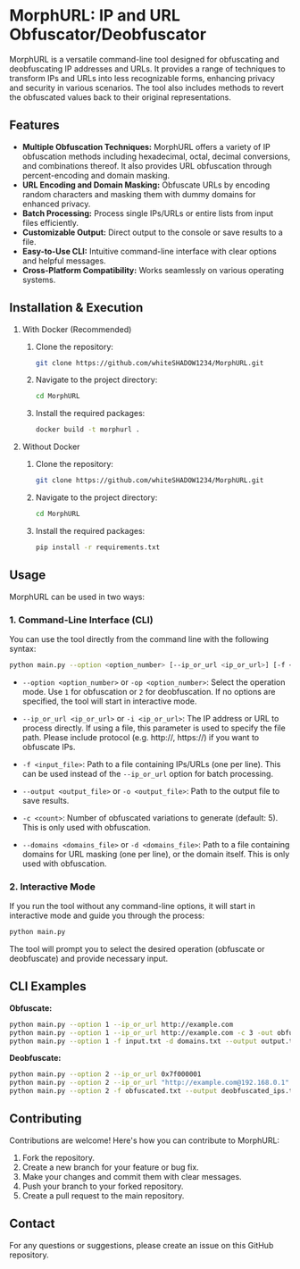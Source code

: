 # MorphURL: IP and URL Obfuscator/Deobfuscator

MorphURL is a versatile command-line tool designed for obfuscating and deobfuscating IP addresses and URLs. It provides a range of techniques to transform IPs and URLs into less recognizable forms, enhancing privacy and security in various scenarios.  The tool also includes methods to revert the obfuscated values back to their original representations.

## Features

* **Multiple Obfuscation Techniques:** MorphURL offers a variety of IP obfuscation methods including hexadecimal, octal, decimal conversions, and combinations thereof. It also provides URL obfuscation through percent-encoding and domain masking.
* **URL Encoding and Domain Masking:** Obfuscate URLs by encoding random characters and masking them with dummy domains for enhanced privacy.
* **Batch Processing:**  Process single IPs/URLs or entire lists from input files efficiently.
* **Customizable Output:**  Direct output to the console or save results to a file.
* **Easy-to-Use CLI:**  Intuitive command-line interface with clear options and helpful messages.
* **Cross-Platform Compatibility:** Works seamlessly on various operating systems.


## Installation & Execution
1. With Docker (Recommended)
   1. Clone the repository:
      ```bash
      git clone https://github.com/whiteSHADOW1234/MorphURL.git
      ```
   2. Navigate to the project directory:
      ```bash
      cd MorphURL
      ```
   3. Install the required packages:
      ```bash
      docker build -t morphurl .
      ```   


1. Without Docker
   1. Clone the repository:
      ```bash
      git clone https://github.com/whiteSHADOW1234/MorphURL.git
      ```
   2. Navigate to the project directory:
      ```bash
      cd MorphURL
      ```
   3. Install the required packages:
      ```bash
      pip install -r requirements.txt
      ```

## Usage
MorphURL can be used in two ways:

### 1. Command-Line Interface (CLI)

You can use the tool directly from the command line with the following syntax:

```bash
python main.py --option <option_number> [--ip_or_url <ip_or_url>] [-f <input_file>] [--output <output_file>] [-c <count>] [-d <domains_file>]
```

*   `--option <option_number>` or `-op <option_number>`: Select the operation mode. Use `1` for obfuscation or `2` for deobfuscation. If no options are specified, the tool will start in interactive mode.

*   `--ip_or_url <ip_or_url>` or `-i <ip_or_url>`: The IP address or URL to process directly. If using a file, this parameter is used to specify the file path. Please include protocol (e.g. http://, https://) if you want to obfuscate IPs.

*   `-f <input_file>`: Path to a file containing IPs/URLs (one per line). This can be used instead of the `--ip_or_url` option for batch processing.

*   `--output <output_file>` or `-o <output_file>`: Path to the output file to save results.

*   `-c <count>`: Number of obfuscated variations to generate (default: 5). This is only used with obfuscation.

*   `--domains <domains_file>` or `-d <domains_file>`: Path to a file containing domains for URL masking (one per line), or the domain itself. This is only used with obfuscation.

### 2. Interactive Mode

If you run the tool without any command-line options, it will start in interactive mode and guide you through the process:

```bash
python main.py
```

The tool will prompt you to select the desired operation (obfuscate or deobfuscate) and provide necessary input.

## CLI Examples

**Obfuscate:**

```bash
python main.py --option 1 --ip_or_url http://example.com
python main.py --option 1 --ip_or_url http://example.com -c 3 -out obfuscated.txt
python main.py --option 1 -f input.txt -d domains.txt --output output.txt
```

**Deobfuscate:**

```bash
python main.py --option 2 --ip_or_url 0x7f000001
python main.py --option 2 --ip_or_url "http://example.com@192.168.0.1" --output deobfuscated.txt
python main.py --option 2 -f obfuscated.txt --output deobfuscated_ips.txt
```

## Contributing

Contributions are welcome! Here's how you can contribute to MorphURL:

1. Fork the repository.
2. Create a new branch for your feature or bug fix.
3. Make your changes and commit them with clear messages.
4. Push your branch to your forked repository.
5. Create a pull request to the main repository.

## Contact

For any questions or suggestions, please create an issue on this GitHub repository.
